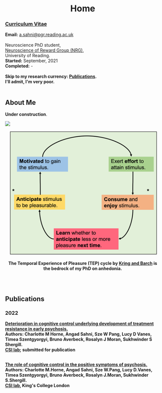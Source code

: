 <h1 align="center"> Home </h1>

### [Curriculum Vitae](https://angadsahni93.github.io/pdfs/CV.pdf)
**Email:** <a href= "mailto: a.sahni@pgr.reading.ac.uk">a.sahni@pgr.reading.ac.uk</a> 
<br>
<br>
Neuroscience PhD student,<br>
[Neuroscience of Reward Group (NRG)](https://www.nrg-lab.co.uk/),<br> 
University of Reading.<br>
**Started:** September, 2021 <br>
**Completed:** - 
<br>
<br>
**Skip to my research currency: [Publications](README.md#publications).<br>I'll admit, I'm very poor.**
<br>
<br>

## About Me
**Under construction**.

![](https://c.tenor.com/v74OLsf4a7UAAAAM/agnes-sorry.gif)

<p align="center"><img src="imgs/tep_comp.png" style="height:400px"><br><br>
<b>The Temporal Experience of Pleasure (TEP) cycle by <a href="https://www.ncbi.nlm.nih.gov/pmc/articles/PMC4020953/">Kring and Barch</a> is the bedrock of my PhD on anhedonia.</p>

<!-- My first degree was an integrated-MSc in Neuroscience from UCL. -->

<br>
<br>

## Publications

### 2022
**<u>Deterioration in cognitive control underlying development of treatment resistance in early psychosis.</u>** <br>
**Authors:** Charlotte M Horne, Angad Sahni, Sze W Pang, Lucy D Vanes, Timea Szentgyorgyi, Bruno Averbeck, Rosalyn J Moran, Sukhwinder S Shergill. <br>
[CSI lab](http://www.csilab.org/); submitted for publication
<br>
<br>

**[<u>The role of cognitive control in the positive symptoms of psychosis.</u>](https://doi.org/10.1016/j.nicl.2022.103004)** <br>
**Authors:** Charlotte M.Horne, Angad Sahni, Sze W.Pang, Lucy D.Vanes, Timea Szentgyorgyi, Bruno Averbeck, Rosalyn J.Moran, Sukhwinder S.Shergill. <br>
[CSI lab](http://www.csilab.org/), King's College London


<br>  
<br>  
<br>  
<br>  
<br>  
<br>  
